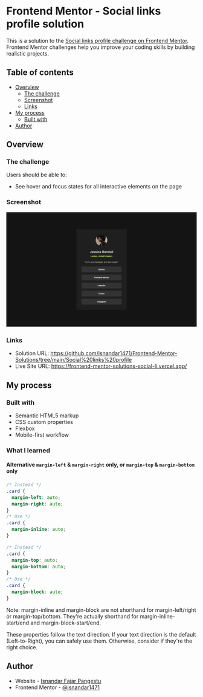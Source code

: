 # Frontend Mentor - Social links profile solution

This is a solution to the [Social links profile challenge on Frontend Mentor](https://www.frontendmentor.io/challenges/social-links-profile-UG32l9m6dQ). Frontend Mentor challenges help you improve your coding skills by building realistic projects.

## Table of contents

- [Overview](#overview)
  - [The challenge](#the-challenge)
  - [Screenshot](#screenshot)
  - [Links](#links)
- [My process](#my-process)
  - [Built with](#built-with)
  <!-- - [What I learned](#what-i-learned)
  - [Continued development](#continued-development)
  - [Useful resources](#useful-resources) -->
- [Author](#author)
<!-- - [Acknowledgments](#acknowledgments) -->

## Overview

### The challenge

Users should be able to:

- See hover and focus states for all interactive elements on the page

### Screenshot

![](./solution/desktop-screenshot.jpeg)

### Links

- Solution URL: https://github.com/isnandar1471/Frontend-Mentor-Solutions/tree/main/Social%20links%20profile
- Live Site URL: https://frontend-mentor-solutions-social-li.vercel.app/

## My process

### Built with

- Semantic HTML5 markup
- CSS custom properties
- Flexbox
- Mobile-first workflow

### What I learned

#### Alternative `margin-left` & `margin-right` only, or `margin-top` & `margin-bottom` only

```css
/* Instead */
.card {
  margin-left: auto;
  margin-right: auto;
}
/* Use */
.card {
  margin-inline: auto;
}
```

```css
/* Instead */
.card {
  margin-top: auto;
  margin-bottom: auto;
}
/* Use */
.card {
  margin-block: auto;
}
```

Note: margin-inline and margin-block are not shorthand for margin-left/right or margin-top/bottom. They're actually shorthand for margin-inline-start/end and margin-block-start/end.

These properties follow the text direction. If your text direction is the default (Left-to-Right), you can safely use them. Otherwise, consider if they're the right choice. 

<!--
### Continued development

Use this section to outline areas that you want to continue focusing on in future projects. These could be concepts you're still not completely comfortable with or techniques you found useful that you want to refine and perfect.

**Note: Delete this note and the content within this section and replace with your own plans for continued development.**

### Useful resources

- [Example resource 1](https://www.example.com) - This helped me for XYZ reason. I really liked this pattern and will use it going forward.
- [Example resource 2](https://www.example.com) - This is an amazing article which helped me finally understand XYZ. I'd recommend it to anyone still learning this concept.

**Note: Delete this note and replace the list above with resources that helped you during the challenge. These could come in handy for anyone viewing your solution or for yourself when you look back on this project in the future.** -->

## Author

- Website - [Isnandar Fajar Pangestu](https://sudutfajar.my.id)
- Frontend Mentor - [@isnandar1471](https://www.frontendmentor.io/profile/isnandar1471)
<!--

## Acknowledgments

This is where you can give a hat tip to anyone who helped you out on this project. Perhaps you worked in a team or got some inspiration from someone else's solution. This is the perfect place to give them some credit.

**Note: Delete this note and edit this section's content as necessary. If you completed this challenge by yourself, feel free to delete this section entirely.** -->
